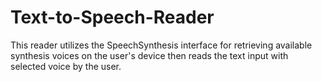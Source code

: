 # Text-to-Speech-Reader

This reader utilizes the SpeechSynthesis interface for retrieving available synthesis voices on the user's device then reads the text input with selected voice by the user.